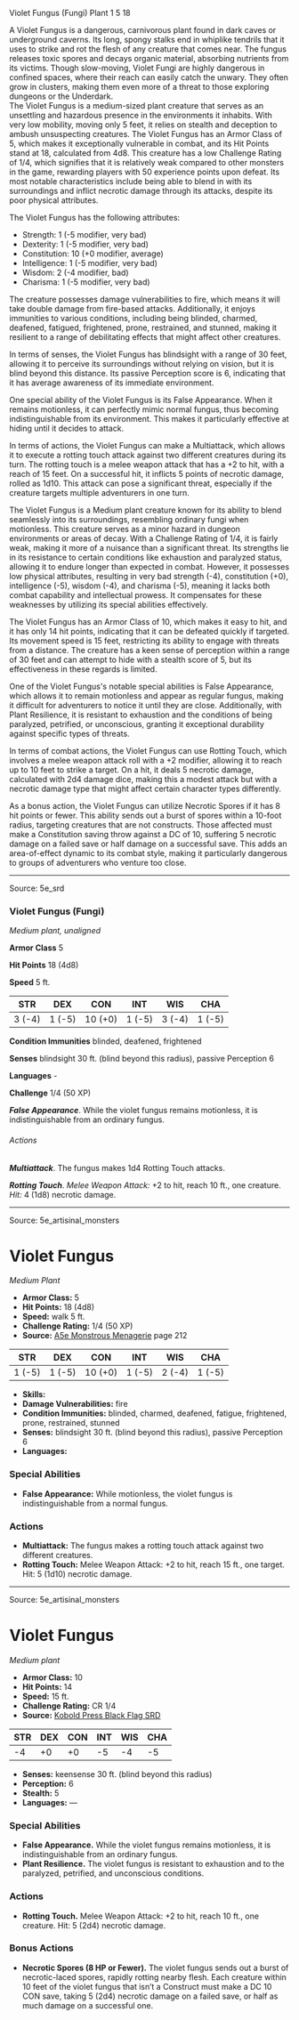 <MonsterName/>Violet Fungus (Fungi)</MonsterName>
<CreatureType/>Plant</CreatureType>
<CR/>1</CR>
<AC/>5</AC>
<HP/>18</HP>
<summary>A Violet Fungus is a dangerous, carnivorous plant found in dark caves or underground caverns. Its long, spongy stalks end in whiplike tendrils that it uses to strike and rot the flesh of any creature that comes near. The fungus releases toxic spores and decays organic material, absorbing nutrients from its victims. Though slow-moving, Violet Fungi are highly dangerous in confined spaces, where their reach can easily catch the unwary. They often grow in clusters, making them even more of a threat to those exploring dungeons or the Underdark.</summary>

<summary>The Violet Fungus is a medium-sized plant creature that serves as an unsettling and hazardous presence in the environments it inhabits. With very low mobility, moving only 5 feet, it relies on stealth and deception to ambush unsuspecting creatures. The Violet Fungus has an Armor Class of 5, which makes it exceptionally vulnerable in combat, and its Hit Points stand at 18, calculated from 4d8. This creature has a low Challenge Rating of 1/4, which signifies that it is relatively weak compared to other monsters in the game, rewarding players with 50 experience points upon defeat. Its most notable characteristics include being able to blend in with its surroundings and inflict necrotic damage through its attacks, despite its poor physical attributes.</summary>

<detail>

The Violet Fungus has the following attributes: 
- Strength: 1 (-5 modifier, very bad)
- Dexterity: 1 (-5 modifier, very bad)
- Constitution: 10 (+0 modifier, average)
- Intelligence: 1 (-5 modifier, very bad)
- Wisdom: 2 (-4 modifier, bad)
- Charisma: 1 (-5 modifier, very bad)

The creature possesses damage vulnerabilities to fire, which means it will take double damage from fire-based attacks. Additionally, it enjoys immunities to various conditions, including being blinded, charmed, deafened, fatigued, frightened, prone, restrained, and stunned, making it resilient to a range of debilitating effects that might affect other creatures.

In terms of senses, the Violet Fungus has blindsight with a range of 30 feet, allowing it to perceive its surroundings without relying on vision, but it is blind beyond this distance. Its passive Perception score is 6, indicating that it has average awareness of its immediate environment.

One special ability of the Violet Fungus is its False Appearance. When it remains motionless, it can perfectly mimic normal fungus, thus becoming indistinguishable from its environment. This makes it particularly effective at hiding until it decides to attack.

In terms of actions, the Violet Fungus can make a Multiattack, which allows it to execute a rotting touch attack against two different creatures during its turn. The rotting touch is a melee weapon attack that has a +2 to hit, with a reach of 15 feet. On a successful hit, it inflicts 5 points of necrotic damage, rolled as 1d10. This attack can pose a significant threat, especially if the creature targets multiple adventurers in one turn.

The Violet Fungus is a Medium plant creature known for its ability to blend seamlessly into its surroundings, resembling ordinary fungi when motionless. This creature serves as a minor hazard in dungeon environments or areas of decay. With a Challenge Rating of 1/4, it is fairly weak, making it more of a nuisance than a significant threat. Its strengths lie in its resistance to certain conditions like exhaustion and paralyzed status, allowing it to endure longer than expected in combat. However, it possesses low physical attributes, resulting in very bad strength (-4), constitution (+0), intelligence (-5), wisdom (-4), and charisma (-5), meaning it lacks both combat capability and intellectual prowess. It compensates for these weaknesses by utilizing its special abilities effectively.

The Violet Fungus has an Armor Class of 10, which makes it easy to hit, and it has only 14 hit points, indicating that it can be defeated quickly if targeted. Its movement speed is 15 feet, restricting its ability to engage with threats from a distance. The creature has a keen sense of perception within a range of 30 feet and can attempt to hide with a stealth score of 5, but its effectiveness in these regards is limited.

One of the Violet Fungus's notable special abilities is False Appearance, which allows it to remain motionless and appear as regular fungus, making it difficult for adventurers to notice it until they are close. Additionally, with Plant Resilience, it is resistant to exhaustion and the conditions of being paralyzed, petrified, or unconscious, granting it exceptional durability against specific types of threats.

In terms of combat actions, the Violet Fungus can use Rotting Touch, which involves a melee weapon attack roll with a +2 modifier, allowing it to reach up to 10 feet to strike a target. On a hit, it deals 5 necrotic damage, calculated with 2d4 damage dice, making this a modest attack but with a necrotic damage type that might affect certain character types differently.

As a bonus action, the Violet Fungus can utilize Necrotic Spores if it has 8 hit points or fewer. This ability sends out a burst of spores within a 10-foot radius, targeting creatures that are not constructs. Those affected must make a Constitution saving throw against a DC of 10, suffering 5 necrotic damage on a failed save or half damage on a successful save. This adds an area-of-effect dynamic to its combat style, making it particularly dangerous to groups of adventurers who venture too close.</detail>



---

Source: 5e_srd

### Violet Fungus (Fungi)

*Medium plant, unaligned*

**Armor Class** 5

**Hit Points** 18 (4d8)

**Speed** 5 ft.

| STR    | DEX    | CON     | INT    | WIS    | CHA    |
|--------|--------|---------|--------|--------|--------|
| 3 (-4) | 1 (-5) | 10 (+0) | 1 (-5) | 3 (-4) | 1 (-5) |

**Condition Immunities** blinded, deafened, frightened

**Senses** blindsight 30 ft. (blind beyond this radius), passive Perception 6

**Languages** -

**Challenge** 1/4 (50 XP)

***False Appearance***. While the violet fungus remains motionless, it is indistinguishable from an ordinary fungus.

###### Actions

***Multiattack***. The fungus makes 1d4 Rotting Touch attacks.

***Rotting Touch***. *Melee Weapon Attack:* +2 to hit, reach 10 ft., one creature. *Hit:* 4 (1d8) necrotic damage.



---

Source: 5e_artisinal_monsters

# Violet Fungus

*Medium* *Plant*

- **Armor Class:** 5
- **Hit Points:** 18 (4d8)
- **Speed:** walk 5 ft.
- **Challenge Rating:** 1/4 (50 XP)
- **Source:** [A5e Monstrous Menagerie](https://enpublishingrpg.com/products/level-up-monstrous-menagerie-a5e) page 212

| STR | DEX | CON | INT | WIS | CHA |
| --- | --- | --- | --- | --- | --- |
| 1 (-5) | 1 (-5) | 10 (+0) | 1 (-5) | 2 (-4) | 1 (-5) |

- **Skills:** 
- **Damage Vulnerabilities:** fire
- **Condition Immunities:** blinded, charmed, deafened, fatigue, frightened, prone, restrained, stunned
- **Senses:** blindsight 30 ft. (blind beyond this radius), passive Perception 6
- **Languages:** 

### Special Abilities

- **False Appearance:** While motionless, the violet fungus is indistinguishable from a normal fungus.

### Actions

- **Multiattack:** The fungus makes a rotting touch attack against two different creatures.
- **Rotting Touch:** Melee Weapon Attack: +2 to hit, reach 15 ft., one target. Hit: 5 (1d10) necrotic damage.






---

Source: 5e_artisinal_monsters

# Violet Fungus

*Medium plant*

- **Armor Class:** 10
- **Hit Points:** 14
- **Speed:** 15 ft.
- **Challenge Rating:** CR 1/4
- **Source:** [Kobold Press Black Flag SRD](https://koboldpress.com/black-flag-roleplaying/)

| STR | DEX | CON | INT | WIS | CHA |
| --- | --- | --- | --- | --- | --- |
| -4 | +0 | +0 | -5 | -4 | -5 |

- **Senses:** keensense 30 ft. (blind beyond this radius)
- **Perception:** 6
- **Stealth:** 5
- **Languages:** —

### Special Abilities

- **False Appearance.** While the violet fungus remains motionless, it is indistinguishable from an ordinary fungus.
- **Plant Resilience.** The violet fungus is resistant to exhaustion and to the paralyzed, petrified, and unconscious conditions.

### Actions

- **Rotting Touch.** Melee Weapon Attack: +2 to hit, reach 10 ft., one creature. Hit: 5 (2d4) necrotic damage.

### Bonus Actions

- **Necrotic Spores (8 HP or Fewer).** The violet fungus sends out a burst of necrotic-laced spores, rapidly rotting nearby flesh. Each creature within 10 feet of the violet fungus that isn’t a Construct must make a DC 10 CON save, taking 5 (2d4) necrotic damage on a failed save, or half as much damage on a successful one.



